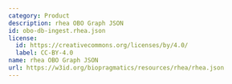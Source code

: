 ```yaml
---
category: Product
description: rhea OBO Graph JSON
id: obo-db-ingest.rhea.json
license:
  id: https://creativecommons.org/licenses/by/4.0/
  label: CC-BY-4.0
name: rhea OBO Graph JSON
url: https://w3id.org/biopragmatics/resources/rhea/rhea.json
---
```

